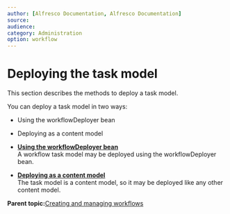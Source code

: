 ```yaml
---
author: [Alfresco Documentation, Alfresco Documentation]
source: 
audience: 
category: Administration
option: workflow
---
```


# Deploying the task model

This section describes the methods to deploy a task model.

You can deploy a task model in two ways:

-   Using the workflowDeployer bean
-   Deploying as a content model

-   **[Using the workflowDeployer bean](../concepts/wf-using-bean.md)**  
A workflow task model may be deployed using the workflowDeployer bean.
-   **[Deploying as a content model](../concepts/wf-deploy-contentmodel.md)**  
The task model is a content model, so it may be deployed like any other content model.

**Parent topic:**[Creating and managing workflows](../topics/wf-howto.md)


